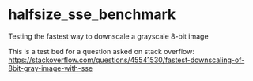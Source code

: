 # halfsize_sse_benchmark
Testing the fastest way to downscale a grayscale 8-bit image

This is a test bed for a question asked on stack overflow: https://stackoverflow.com/questions/45541530/fastest-downscaling-of-8bit-gray-image-with-sse
